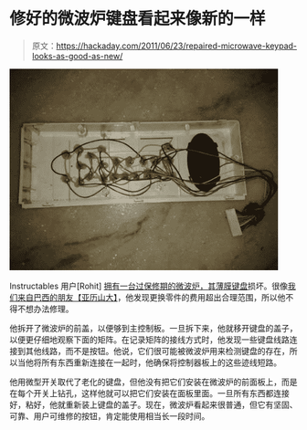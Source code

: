 # 修好的微波炉键盘看起来像新的一样

> 原文：<https://hackaday.com/2011/06/23/repaired-microwave-keypad-looks-as-good-as-new/>

![microwave_keypad_repair](img/74fbe0ac55e5b2a01ef0d91c078dc321.png "microwave_keypad_repair")

Instructables 用户[Rohit] [拥有一台过保修期的微波炉，其薄膜键盘](http://www.instructables.com/id/Replacing-a-membrane-keypad-with-microswitches)损坏。很像[我们来自巴西的朋友【亚历山大】](http://hackaday.com/2011/06/09/repairing-a-broken-microwave-keypad/)，他发现更换零件的费用超出合理范围，所以他不得不想办法修理。

他拆开了微波炉的前盖，以便够到主控制板。一旦拆下来，他就移开键盘的盖子，以便更仔细地观察下面的矩阵。在记录矩阵的接线方式时，他发现一些键盘线路连接到其他线路，而不是按钮。他说，它们很可能被微波炉用来检测键盘的存在，所以当他将所有东西重新连接在一起时，他确保将控制器板上的这些迹线短路。

他用微型开关取代了老化的键盘，但他没有把它们安装在微波炉的前面板上，而是在每个开关上钻孔，这样他就可以把它们安装在面板里面。一旦所有东西都连接好，粘好，他就重新装上键盘的盖子。现在，微波炉看起来很普通，但它有坚固、可靠、用户可维修的按钮，肯定能使用相当长一段时间。